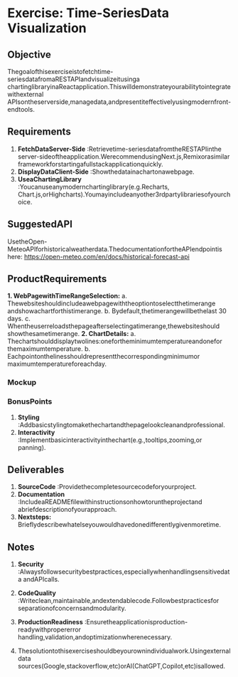 # Exercise: Time-SeriesData Visualization

## Objective

Thegoalofthisexerciseistofetchtime-seriesdatafromaRESTAPIandvisualizeitusinga
chartinglibraryinaReactapplication.Thiswilldemonstrateyourabilitytointegratewithexternal
APIsontheserverside,managedata,andpresentiteffectivelyusingmodernfront-endtools.

## Requirements

1. **FetchDataServer-Side** :Retrievetime-seriesdatafromtheRESTAPIinthe
   server-sideoftheapplication.WerecommendusingNext.js,Remixorasimilar
   frameworkforstartingafullstackapplicationquickly.
2. **DisplayDataClient-Side** :Showthedatainachartonawebpage.
3. **UseaChartingLibrary** :Youcanuseanymodernchartinglibrary(e.g.Recharts,
   Chart.js,orHighcharts).Youmayincludeanyother3rdpartylibrariesofyourchoice.

## SuggestedAPI

UsetheOpen-MeteoAPIforhistoricalweatherdata.ThedocumentationfortheAPIendpointis
here:
https://open-meteo.com/en/docs/historical-forecast-api

## ProductRequirements

**1. WebPagewithTimeRangeSelection:**
a. Thewebsiteshouldincludeawebpagewiththeoptiontoselectthetimerange
andshowachartforthistimerange.
b. Bydefault,thetimerangewillbethelast 30 days.
c. Whentheuserreloadsthepageafterselectingatimerange,thewebsiteshould
showthesametimerange.
**2. ChartDetails:**
a. Thechartshoulddisplaytwolines:onefortheminimumtemperatureandonefor
themaximumtemperature.
b. Eachpointonthelinesshouldrepresentthecorrespondingminimumor
maximumtemperatureforeachday.

### Mockup

### BonusPoints

1. **Styling** :Addbasicstylingtomakethechartandthepagelookcleanandprofessional.
2. **Interactivity** :Implementbasicinteractivityinthechart(e.g.,tooltips,zooming,or
   panning).

## Deliverables

1. **SourceCode** :Providethecompletesourcecodeforyourproject.
2. **Documentation** :IncludeaREADMEfilewithinstructionsonhowtoruntheprojectand
   abriefdescriptionofyourapproach.
3. **Nextsteps:** Brieflydescribewhatelseyouwouldhavedonedifferentlygivenmoretime.

## Notes

1. **Security** :Alwaysfollowsecuritybestpractices,especiallywhenhandlingsensitivedata
   andAPIcalls.

2. **CodeQuality** :Writeclean,maintainable,andextendablecode.Followbestpracticesfor
   separationofconcernsandmodularity.
3. **ProductionReadiness** :Ensuretheapplicationisproduction-readywithpropererror
   handling,validation,andoptimizationwherenecessary.
4. Thesolutiontothisexerciseshouldbeyourownindividualwork.Usingexternaldata
   sources(Google,stackoverflow,etc)orAI(ChatGPT,Copilot,etc)isallowed.
